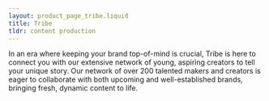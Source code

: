 ```yaml
---
layout: product_page_tribe.liquid
title: Tribe
tldr: content production
---
```

In an era where keeping your brand top-of-mind is crucial, Tribe is here to connect you with our extensive network of young, aspiring creators to tell your unique story. Our network of over 200 talented makers and creators is eager to collaborate with both upcoming and well-established brands, bringing fresh, dynamic content to life.
